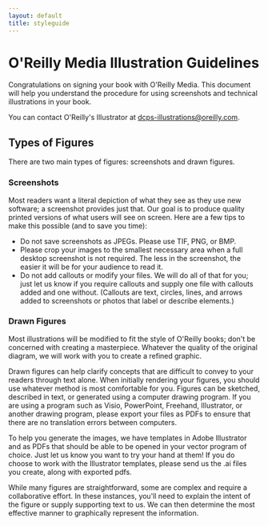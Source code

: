 ```yaml
---
layout: default
title: styleguide
---
```

# O'Reilly Media Illustration Guidelines

Congratulations on signing your book with O'Reilly Media. This document will help you understand the procedure for using screenshots and technical illustrations in your book.

You can contact O'Reilly's Illustrator at dcps-illustrations@oreilly.com.

## Types of Figures

There are two main types of figures: screenshots and drawn figures.

### Screenshots

Most readers want a literal depiction of what they see as they use new software; a screenshot provides just that. Our goal is to produce quality printed versions of what users will see on screen. Here are a few tips to make this possible (and to save you time):

*	Do not save screenshots as JPEGs. Please use TIF, PNG, or BMP.
*	Please crop your images to the smallest necessary area when a full desktop screenshot is not required. The less in the screenshot, the easier it will be for your audience to read it.
*	Do not add callouts or modify your files. We will do all of that for you; just let us know if you require callouts and supply one file with callouts added and one without. (Callouts are text, circles, lines, and arrows added to screenshots or photos that label or describe elements.)


### Drawn Figures

Most illustrations will be modified to fit the style of O'Reilly books; don't be concerned with creating a masterpiece. Whatever the quality of the original diagram, we will work with you to create a refined graphic.

Drawn figures can help clarify concepts that are difficult to convey to your readers through text alone. When initially rendering your figures, you should use whatever method is most comfortable for you. Figures can be sketched, described in text, or generated using a computer drawing program. If you are using a program such as Visio, PowerPoint, Freehand, Illustrator, or another drawing program, please export your files as PDFs to ensure that there are no translation errors between computers.

To help you generate the images, we have templates in Adobe Illustrator and as PDFs that should be able to be opened in your vector program of choice. Just let us know you want to try your hand at them! If you do choose to work with the Illustrator templates, please send us the .ai files you create, along with exported pdfs. 

While many figures are straightforward, some are complex and require a collaborative effort. In these instances, you'll need to explain the intent of the figure or supply supporting text to us. We can then determine the most effective manner to graphically represent the information.

